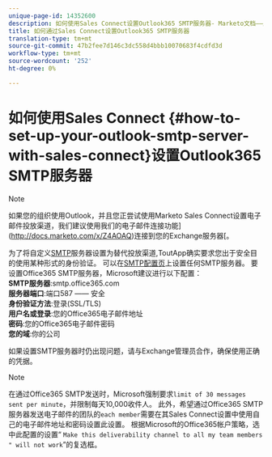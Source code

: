```yaml
---
unique-page-id: 14352600
description: 如何使用Sales Connect设置Outlook365 SMTP服务器- Marketo文档——产品文档
title: 如何通过Sales Connect设置Outlook365 SMTP服务器
translation-type: tm+mt
source-git-commit: 47b2fee7d146c3dc558d4bbb10070683f4cdfd3d
workflow-type: tm+mt
source-wordcount: '252'
ht-degree: 0%

---
```



# 如何使用Sales Connect {#how-to-set-up-your-outlook-smtp-server-with-sales-connect}设置Outlook365 SMTP服务器

>[!NOTE]
>
>如果您的组织使用Outlook，并且您正尝试使用Marketo Sales Connect设置电子邮件投放渠道，我们建议使用我们的电子邮件连接功能](http://docs.marketo.com/x/Z4AOAQ)连接到您的Exchange服务器[。

为了将自定义[SMTP](http://docs.marketo.com/x/zYTS)服务器设置为替代投放渠道,ToutApp确实要求您出于安全目的使用某种形式的身份验证。 可以在[SMTP配置页](http://toutapp.com/next#settings/email-servers/smtp/configure)上设置任何SMTP服务器。 要设置Office365 SMTP服务器，Microsoft建议进行以下配置：\
**SMTP服务器**:smtp.office365.com\
**服务器端口**:端口587 —— 安全\
**身份验证方法**:登录(SSL/TLS)\
**用户名或登录**:您的Office365电子邮件地址\
**密码**:您的Office365电子邮件密码\
**您的域**:你的公司

如果设置SMTP服务器时仍出现问题，请与Exchange管理员合作，确保使用正确的凭据。

>[!NOTE]
>
>在通过Office365 SMTP发送时，Microsoft强制要求`limit of 30 messages sent per minute`，并限制每天10,000收件人。 此外，希望通过Office365 SMTP服务器发送电子邮件的团队的`each member`需要在其Sales Connect设置中使用自己的电子邮件地址和密码设置此设置。 根据Microsoft的Office365帐户策略，选中此配置的设置“ `Make this deliverability channel to all my team members` `" will not work`”的复选框。


